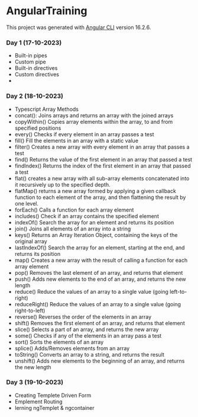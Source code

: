# AngularTraining

This project was generated with [Angular CLI](https://github.com/angular/angular-cli) version 16.2.6.

### Day 1 (17-10-2023)
- Built-in pipes
- Custom pipe
- Built-in directives
- Custom directives
- 
### Day 2 (18-10-2023)
- Typescript Array Methods
 - concat(): Joins arrays and returns an array with the joined arrays 
 - copyWithin() 	Copies array elements within the array, to and from specified positions 
 - every() 	Checks if every element in an array passes a test 
 - fill() 	Fill the elements in an array with a static value 
 - filter() 	Creates a new array with every element in an array that passes a test 
 - find() 	Returns the value of the first element in an array that passed a test 
 - findIndex() 	Returns the index of the first element in an array that passed a test 
 - flat() 	creates a new array with all sub-array elements concatenated into it recursively up to the specified depth. 
 - flatMap() 	returns a new array formed by applying a given callback function to each element of the array, and then flattening the result by one level. 
 - forEach() 	Calls a function for each array element 
 - includes() 	Check if an array contains the specified element 
 - indexOf() 	Search the array for an element and returns its position 
 - join() 	Joins all elements of an array into a string 
 - keys() 	Returns an Array Iteration Object, containing the keys of the original array 
 - lastIndexOf() 	Search the array for an element, starting at the end, and returns its position 
 - map() 	Creates a new array with the result of calling a function for each array element 
 - pop() 	Removes the last element of an array, and returns that element 
 - push() 	Adds new elements to the end of an array, and returns the new length 
 - reduce() 	Reduce the values of an array to a single value (going left-to-right) 
 - reduceRight() 	Reduce the values of an array to a single value (going right-to-left) 
 - reverse() 	Reverses the order of the elements in an array 
 - shift() 	Removes the first element of an array, and returns that element 
 - slice() 	Selects a part of an array, and returns the new array 
 - some() 	Checks if any of the elements in an array pass a test 
 - sort() 	Sorts the elements of an array 
 - splice() 	Adds/Removes elements from an array 
 - toString() 	Converts an array to a string, and returns the result 
 - unshift() 	Adds new elements to the beginning of an array, and returns the new length 

### Day 3 (19-10-2023)
- Creating Templete Driven Form
- Emplement Routing
- lerning ngTemplet & ngcontainer 
